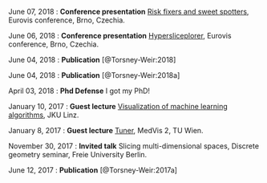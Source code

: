
June 07, 2018
: **Conference presentation** [Risk fixers and sweet spotters](/talks/2018-06-07_risk_fixers_eurovis.html), Eurovis conference, Brno, Czechia.

June 06, 2018
: **Conference presentation** [Hypersliceplorer](/talks/2018-06-06_hypersliceplorer_eurovis.html), Eurovis conference, Brno, Czechia.

June 04, 2018
: **Publication** [@Torsney-Weir:2018]

June 04, 2018
: **Publication** [@Torsney-Weir:2018a]

April 03, 2018
: **Phd Defense** I got my PhD!

January 10, 2017
: **Guest lecture** [Visualization of machine learning algorithms](/talks/2018-01-10_machine_learning_vis.html), JKU Linz.

January 8, 2017
: **Guest lecture** [Tuner](/talks/2018-01-08_medvis_tuner.html), MedVis 2, TU Wien.

November 30, 2017
: **Invited talk** Slicing multi-dimensional spaces, 
  Discrete geometry seminar, Freie University Berlin.

June 12, 2017
: **Publication** [@Torsney-Weir:2017a]

